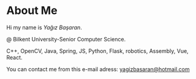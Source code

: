 # About Me

Hi my name is *Yağız Başaran*.

@ Bilkent University-Senior Computer Science. 

C++, OpenCV, Java, Spring, JS, Python, Flask, robotics, Assembly, Vue, React.

You can contact me from this e-mail adress: yagizbasaran@hotmail.com

<!---
YagizBasaran/YagizBasaran is a ✨ special ✨ repository because its `README.md` (this file) appears on your GitHub profile.
You can click the Preview link to take a look at your changes.
--->
